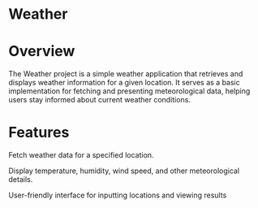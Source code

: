 # Weather
# **Overview**

The Weather project is a simple weather application that retrieves and displays weather information for a given location. It serves as a basic implementation for fetching and presenting meteorological data, helping users stay informed about current weather conditions.


# **Features**

Fetch weather data for a specified location.

Display temperature, humidity, wind speed, and other meteorological details.

User-friendly interface for inputting locations and viewing results
